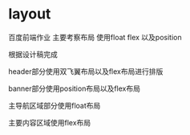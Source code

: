 # layout
<p>百度前端作业  主要考察布局  使用float flex 以及position</p>
<p>根据设计稿完成</p>
<p>header部分使用双飞翼布局以及flex布局进行排版</p>
<p>banner部分使用position布局以及flex布局</p>
<p>主导航区域部分使用float布局</p>
<p>主要内容区域使用flex布局</p>
